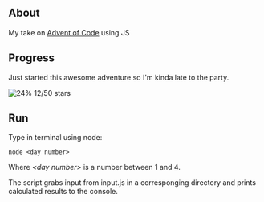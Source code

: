 ## About

My take on [Advent of Code](https://adventofcode.com/) using JS

## Progress

Just started this awesome adventure so I'm kinda late to the party.

![24%](https://progress-bar.dev/24) 12/50 stars

## Run

Type in terminal using node:

```
node <day number>
```

Where _\<day number\>_ is a number between 1 and 4.

The script grabs input from input.js in a corresponging directory and prints calculated results to the console.
